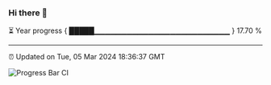 ### Hi there 👋

⏳ Year progress { █████▁▁▁▁▁▁▁▁▁▁▁▁▁▁▁▁▁▁▁▁▁▁▁▁▁ } 17.70 %

---

⏰ Updated on Tue, 05 Mar 2024 18:36:37 GMT

![Progress Bar CI](https://github.com/IshwaranRudhara/GIT-ACTION/workflows/Progress%20Bar%20CI/badge.svg)
